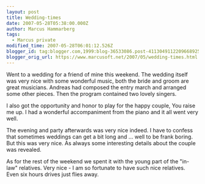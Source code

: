 ```yaml
---
layout: post
title: Wedding-times
date: 2007-05-28T05:38:00.000Z
author: Marcus Hammarberg
tags:
  - Marcus private
modified_time: 2007-05-28T06:01:12.526Z
blogger_id: tag:blogger.com,1999:blog-36533086.post-4113049112209668925
blogger_orig_url: https://www.marcusoft.net/2007/05/wedding-times.html
---
```


Went to a wedding for a friend of mine this weekend. The wedding itself was very nice with some wonderful music, both the bride and groom are great musicians. Andreas had composed the entry march and arranged some other pieces. Then the program contained two lovely singers.

I also got the opportunity and honor to play for the happy couple, You raise me up. I had a wonderful accompaniment from the piano and it all went very well.

The evening and party afterwards was very nice indeed. I have to confess that sometimes weddings can get a bit long and ... well to be frank boring. But this was very nice. As always some interesting details about the couple was revealed.

As for the rest of the weekend we spent it with the young part of the "in-law" relatives. Very nice - I am so fortunate to have such nice relatives. Even six hours drives just flies away.
